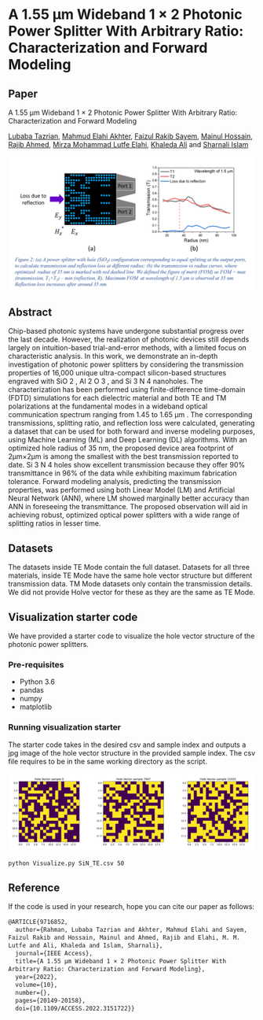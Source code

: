 # A 1.55 μm Wideband 1 × 2 Photonic Power Splitter With Arbitrary Ratio: Characterization and Forward Modeling

## Paper

A 1.55 μm Wideband 1 × 2 Photonic Power Splitter With Arbitrary Ratio: Characterization and Forward Modeling

[Lubaba Tazrian][LT], [Mahmud Elahi Akhter][MEA], [Faizul Rakib Sayem][FRS], [Mainul Hossain][MH], [Rajib Ahmed][RA], [Mirza Mohammad Lutfe Elahi][MLE], [Khaleda Ali][KA] and [Sharnali Islam][SI]


![](./HV_with_TE_TM.png)
## Abstract
Chip-based photonic systems have undergone substantial progress over the last decade. However, the realization of photonic devices still depends largely on intuition-based trial-and-error methods, with a limited focus on characteristic analysis. In this work, we demonstrate an in-depth investigation of photonic power splitters by considering the transmission properties of 16,000 unique ultra-compact silicon-based structures engraved with SiO 2 , Al 2 O 3 , and Si 3 N 4 nanoholes. The characterization has been performed using finite-difference time-domain (FDTD) simulations for each dielectric material and both TE and TM polarizations at the fundamental modes in a wideband optical communication spectrum ranging from 1.45 to 1.65 μm . The corresponding transmissions, splitting ratio, and reflection loss were calculated, generating a dataset that can be used for both forward and inverse modeling purposes, using Machine Learning (ML) and Deep Learning (DL) algorithms. With an optimized hole radius of 35 nm, the proposed device area footprint of 2μm×2μm is among the smallest with the best transmission reported to date. Si 3 N 4 holes show excellent transmission because they offer 90% transmittance in 96% of the data while exhibiting maximum fabrication tolerance. Forward modeling analysis, predicting the transmission properties, was performed using both Linear Model (LM) and Artificial Neural Network (ANN), where LM showed marginally better accuracy than ANN in foreseeing the transmittance. The proposed observation will aid in achieving robust, optimized optical power splitters with a wide range of splitting ratios in lesser time.

## Datasets
The datasets inside TE Mode contain the full dataset. Datasets for all three materials, inside TE Mode have the same hole vector structure but different transmission data. TM Mode datasets only contain the transmission details. We did not provide Holve vector for these as they are the same as TE Mode.   

## Visualization starter code
We have provided a starter code to visualize the hole vector structure of the photonic power splitters. 

### Pre-requisites
* Python 3.6
* pandas
* numpy
* matplotlib

### Running visualization starter
The starter code takes in the desired csv and sample index and outputs a jpg image of the hole vector structure in the provided sample index. The csv file requires to be in the same working directory as the script.

![](./Hole_vector_examples.png) 
```bash
python Visualize.py SiN_TE.csv 50
```

## Reference

If the code is used in your research, hope you can cite our paper as follows:
```
@ARTICLE{9716852,
  author={Rahman, Lubaba Tazrian and Akhter, Mahmud Elahi and Sayem, Faizul Rakib and Hossain, Mainul and Ahmed, Rajib and Elahi, M. M. Lutfe and Ali, Khaleda and Islam, Sharnali},
  journal={IEEE Access}, 
  title={A 1.55 μm Wideband 1 × 2 Photonic Power Splitter With Arbitrary Ratio: Characterization and Forward Modeling}, 
  year={2022},
  volume={10},
  number={},
  pages={20149-20158},
  doi={10.1109/ACCESS.2022.3151722}}
```

[LT]: https://github.com/LTRahman
[MEA]: https://github.com/mandelbrot-walker
[FRS]: https://www.researchgate.net/profile/Faizul-Sayem
[MH]: https://scholar.google.com/citations?user=RLP3qZsAAAAJ&hl=en
[RA]: https://scholar.google.com/citations?user=SmEoIXsAAAAJ&hl=es
[MLE]: https://ece.northsouth.edu/~lutfe.elahi/
[KA]: https://scholar.google.com/citations?user=zDtDMMcAAAAJ&hl=en
[SI]: https://scholar.google.com/citations?user=_FoUlhAAAAAJ&hl=en



